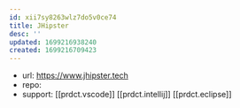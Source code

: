 ```yaml
---
id: xii7sy8263wlz7do5v0ce74
title: JHipster
desc: ''
updated: 1699216938240
created: 1699216709423
---
```


- url: https://www.jhipster.tech
- repo: 
- support: [[prdct.vscode]] [[prdct.intellij]] [[prdct.eclipse]]